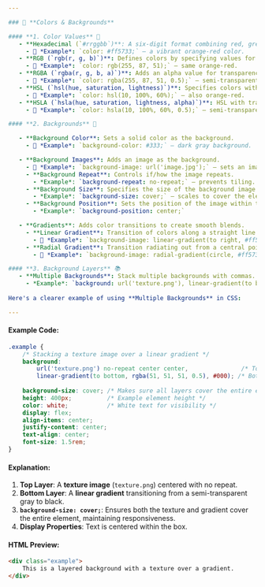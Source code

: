 ```yaml
---

### 🎨 **Colors & Backgrounds**

#### **1. Color Values** 🌈
   - **Hexadecimal (`#rrggbb`)**: A six-digit format combining red, green, and blue values.
     - 📝 *Example*: `color: #ff5733;` – a vibrant orange-red color.
   - **RGB (`rgb(r, g, b)`)**: Defines colors by specifying values for red, green, and blue on a 0–255 scale.
     - 📝 *Example*: `color: rgb(255, 87, 51);` – same orange-red.
   - **RGBA (`rgba(r, g, b, a)`)**: Adds an alpha value for transparency, from 0 (fully transparent) to 1 (fully opaque).
     - 📝 *Example*: `color: rgba(255, 87, 51, 0.5);` – semi-transparent orange-red.
   - **HSL (`hsl(hue, saturation, lightness)`)**: Specifies colors with hue (0–360 degrees), saturation (0–100%), and lightness (0–100%).
     - 📝 *Example*: `color: hsl(10, 100%, 60%);` – also orange-red.
   - **HSLA (`hsla(hue, saturation, lightness, alpha)`)**: HSL with transparency.
     - 📝 *Example*: `color: hsla(10, 100%, 60%, 0.5);` – semi-transparent orange-red.

#### **2. Backgrounds** 🌅

   - **Background Color**: Sets a solid color as the background.
     - 🌈 *Example*: `background-color: #333;` – dark gray background.

   - **Background Images**: Adds an image as the background.
     - 🌆 *Example*: `background-image: url('image.jpg');` – sets an image background.
     - **Background Repeat**: Controls if/how the image repeats.
       - *Example*: `background-repeat: no-repeat;` – prevents tiling.
     - **Background Size**: Specifies the size of the background image.
       - *Example*: `background-size: cover;` – scales to cover the element fully.
     - **Background Position**: Sets the position of the image within the element.
       - *Example*: `background-position: center;`

   - **Gradients**: Adds color transitions to create smooth blends.
     - **Linear Gradient**: Transition of colors along a straight line.
       - 🌈 *Example*: `background-image: linear-gradient(to right, #ff5733, #3333ff);` – gradient from orange to blue.
     - **Radial Gradient**: Transition radiating out from a central point.
       - 🌈 *Example*: `background-image: radial-gradient(circle, #ff5733, #3333ff);` – circular gradient.

#### **3. Background Layers** 📚
   - **Multiple Backgrounds**: Stack multiple backgrounds with commas.
     - *Example*: `background: url('texture.png'), linear-gradient(to bottom, #333, #000);` – overlays an image on a gradient.
   
Here's a clearer example of using **Multiple Backgrounds** in CSS:

---
```



#### Example Code:

```css
.example {
    /* Stacking a texture image over a linear gradient */
    background: 
        url('texture.png') no-repeat center center,               /* Top layer: texture image */
        linear-gradient(to bottom, rgba(51, 51, 51, 0.5), #000); /* Bottom layer: gradient */
    
    background-size: cover; /* Makes sure all layers cover the entire element */
    height: 400px;          /* Example element height */
    color: white;           /* White text for visibility */
    display: flex;
    align-items: center;
    justify-content: center;
    text-align: center;
    font-size: 1.5rem;
}
```

#### Explanation:
1. **Top Layer**: A **texture image** (`texture.png`) centered with no repeat.
2. **Bottom Layer**: A **linear gradient** transitioning from a semi-transparent gray to black.
3. **`background-size: cover;`**: Ensures both the texture and gradient cover the entire element, maintaining responsiveness.
4. **Display Properties**: Text is centered within the box.

#### HTML Preview:

```html
<div class="example">
    This is a layered background with a texture over a gradient.
</div>
```
